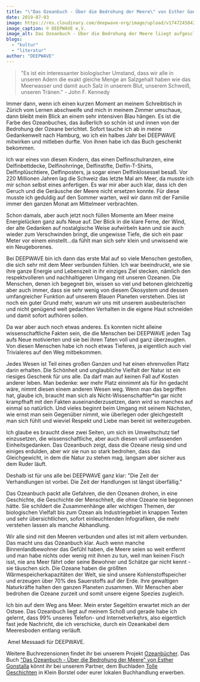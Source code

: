 ```yaml
---
title: "\"Das Ozeanbuch - Über die Bedrohung der Meere\" von Esther Gonstalla"
date: 2019-07-03
image: https://res.cloudinary.com/deepwave-org/image/upload/v1747245042/deepwave.org/Das_Ozeanbuch_Ueber_die_Bedrohung_der_Meere_Esther-Gonstalla.jpg
image_caption: © DEEPWAVE e.V.
image_alt: Das Ozeanbuch - Über die Bedrohung der Meere liiegt aufgesclagen, als auch mit dem Cover vor einem Globus
blogs: 
  - "kultur"
  - "literatur"
author: "DEEPWAVE"
---
```


> [![]()](https://res.cloudinary.com/deepwave-org/image/upload/v1747245042/deepwave.org/Das_Ozeanbuch_Ueber_die_Bedrohung_der_Meere_Esther-Gonstalla.jpg)"Es ist ein interessanter biologischer Umstand, dass wir alle in unseren Adern die exakt gleiche Menge an Salzgehalt haben wie das Meerwasser und damit auch Salz in unserem Blut, unserem Schweiß, unseren Tränen." - John F. Kennedy

Immer dann, wenn ich einen kurzen Moment an meinem Schreibtisch in Zürich vom Lernen abschweife und mich in meinem Zimmer umschaue, dann bleibt mein Blick an einem sehr intensiven Blau hängen. Es ist die Farbe des Ozeanbuches, das äußerlich so schön ist und innen von der Bedrohung der Ozeane berichtet. Sofort tauche ich ab in meine Gedankenwelt nach Hamburg, wo ich ein halbes Jahr bei DEEPWAVE mitwirken und mitleben durfte. Von ihnen habe ich das Buch geschenkt bekommen.

Ich war eines von diesen Kindern, das einen Delfinschulranzen, eine Delfinbettdecke, Delfinohrringe, Delfinstifte, Delfin-T-Shirts, Delfinplüschtiere, Delfinposters, ja sogar einen Delfinklosessel besaß. Vor 220 Millionen Jahren lag die Schweiz das letzte Mal am Meer, da musste ich mir schon selbst eines anfertigen. Es war mir aber auch klar, dass ich den Geruch und die Geräusche der Meere nicht ersetzen konnte. Für diese musste ich geduldig auf den Sommer warten, weil wir dann mit der Familie immer den ganzen Monat am Mittelmeer verbrachten.

Schon damals, aber auch jetzt noch füllen Momente am Meer meine Energielücken ganz aufs Neue auf. Der Blick in die klare Ferne, der Wind, der alte Gedanken auf nostalgische Weise aufwirbeln kann und sie auch wieder zum Verschwinden bringt, die ungewisse Tiefe, die sich ein paar Meter vor einem einstellt...da fühlt man sich sehr klein und unwissend wie ein Neugeborenes.

Bei DEEPWAVE bin ich dann das erste Mal auf so viele Menschen gestoßen, die sich sehr mit dem Meer verbunden fühlen. Ich war beeindruckt, wie sie ihre ganze Energie und Lebenszeit in ihr einziges Ziel stecken, nämlich den respektvolleren und nachhaltigeren Umgang mit unseren Ozeanen. Die Menschen, denen ich begegnet bin, wissen so viel und betonen gleichzeitig aber auch immer, dass sie sehr wenig von diesem Ökosystem und dessen umfangreicher Funktion auf unserem Blauen Planeten verstehen. Dies ist noch ein guter Grund mehr, warum wir uns mit unserem ausbeuterischen und nicht genügend weit gedachten Verhalten in die eigene Haut schneiden und damit sofort aufhören sollen.

Da war aber auch noch etwas anderes. Es konnten nicht alleine wissenschaftliche Fakten sein, die die Menschen bei DEEPWAVE jeden Tag aufs Neue motivierten und sie bei ihren Taten voll und ganz überzeugten. Von diesen Menschen habe ich noch etwas Tieferes, ja eigentlich auch viel Trivialeres auf den Weg mitbekommen.

Jedes Wesen ist Teil eines großen Ganzen und hat einen ehrenvollen Platz darin erhalten. Die Schönheit und unglaubliche Vielfalt der Natur ist ein riesiges Geschenk für uns alle. Da darf man auf keinen Fall auf Kosten anderer leben. Man bedenke: wer mehr Platz einnimmt als für ihn gedacht wäre, nimmt diesen einem anderen Wesen weg. Wenn man das begriffen hat, glaube ich, braucht man sich als Nicht-Wissenschaftler\*in gar nicht krampfhaft mit den Fakten auseinanderzusetzen, dann wird so manches auf einmal so natürlich. Und vieles beginnt beim Umgang mit seinem Nächsten, wie ernst man sein Gegenüber nimmt, wie überlegen oder gleichgestellt man sich fühlt und wieviel Respekt und Liebe man bereit ist weiterzugeben.

Ich glaube es braucht diese zwei Seiten, um sich im Umweltschutz tief einzusetzen, die wissenschaftliche, aber auch diesen voll umfassenden Einheitsgedanken. Das Ozeanbuch zeigt, dass die Ozeane riesig sind und einiges erdulden, aber wir sie nun so stark bedrohen, dass das Gleichgewicht, in dem die Natur zu stehen mag, langsam aber sicher aus dem Ruder läuft.

Deshalb ist für uns alle bei DEEPWAVE ganz klar: "Die Zeit der Verhandlungen ist vorbei. Die Zeit der Handlungen ist längst überfällig."

Das Ozeanbuch packt alle Gefahren, die den Ozeanen drohen, in eine Geschichte, die Geschichte der Menschheit, die ohne Ozeane nie begonnen hätte. Sie schildert die Zusammenhänge aller wichtigen Themen, der biologischen Vielfalt bis zum Ozean als Industriegebiet in knappen Texten und sehr übersichtlichen, sofort einleuchtenden Infografiken, die mehr verstehen lassen als manche Abhandlung.

Wir alle sind mit den Meeren verbunden und alles ist mit allem verbunden. Das macht uns das Ozeanbuch klar. Auch wenn manche Binnenlandbewohner das Gefühl haben, die Meere seien so weit entfernt und man habe nichts oder wenig mit ihnen zu tun, weil man keinen Fisch isst, nie ans Meer fährt oder seine Bewohner und Schätze gar nicht kennt - sie täuschen sich. Die Ozeane haben die größten Wärmespeicherkapazitäten der Welt, sie sind unsere Kohlenstoffspeicher und erzeugen über 70% des Sauerstoffs auf der Erde. Ihre gewaltigen Naturkräfte halten den ganzen Planeten zusammen. Wir Menschen aber bedrohen die Ozeane zurzeit und somit unsere eigene Spezies zugleich.

Ich bin auf dem Weg ans Meer. Mein erster Segeltörn erwartet mich an der Ostsee. Das Ozeanbuch liegt auf meinem Schoß und gerade habe ich gelernt, dass 99% unseres Telefon- und Internetverkehrs, also eigentlich fast jede Nachricht, die ich verschicke, durch ein Ozeankabel dem Meeresboden entlang verläuft.

 Amel Messaadi für DEEPWAVE.

Weitere Buchrezensionen findet ihr bei unserem Projekt [Ozeanbücher](http://www.deepwave.org/ozeanbuecher/). Das Buch ["Das Ozeanbuch - Über die Bedrohung der Meere" von Esther Gonstalla](https://www.buecherinkleinborstel.de/shop/item/9783960060123/das-ozeanbuch-von-esther-gonstalla-gebundenes-buch) könnt ihr bei unserem Partner, dem Buchladen [Tolle Geschichten](https://www.buecherinkleinborstel.de/) in Klein Borstel oder eurer lokalen Buchhandlung erwerben.
